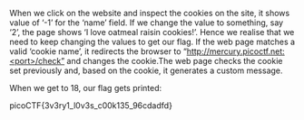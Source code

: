 When we click on the website and inspect the cookies on the site, it shows value of ‘-1’ for the ‘name’ field. If we change the value to something, say ‘2’, the page shows ‘I love oatmeal raisin cookies!’. Hence we realise that we need to keep changing the values to get our flag. If the web page matches a valid ‘cookie name’, it redirects the browser to “http://mercury.picoctf.net:<port>/check” and changes the cookie.The web page checks the cookie set previously and, based on the cookie, it generates a custom message.

 When we get to 18, our flag gets printed:

picoCTF{3v3ry1_l0v3s_c00k135_96cdadfd}
